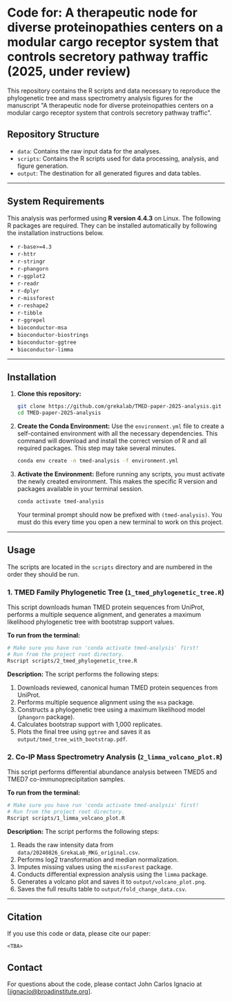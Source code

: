# Code for: A therapeutic node for diverse proteinopathies centers on a modular cargo receptor system that controls secretory pathway traffic (2025, under review)

This repository contains the R scripts and data necessary to reproduce the phylogenetic tree and mass spectrometry analysis figures for the manuscript "A therapeutic node for diverse proteinopathies centers on a modular cargo receptor system that controls secretory pathway traffic".

## Repository Structure

- `data`: Contains the raw input data for the analyses.
- `scripts`: Contains the R scripts used for data processing, analysis, and figure generation.
- `output`: The destination for all generated figures and data tables.

---

## System Requirements

This analysis was performed using **R version 4.4.3** on Linux. The following R packages are required. They can be installed automatically by following the installation instructions below.

- `r-base>=4.3`
- `r-httr`
- `r-stringr`
- `r-phangorn`
- `r-ggplot2`
- `r-readr`
- `r-dplyr`
- `r-missforest`
- `r-reshape2`
- `r-tibble`
- `r-ggrepel`
- `bioconductor-msa`
- `bioconductor-biostrings`
- `bioconductor-ggtree`
- `bioconductor-limma`

---

## Installation

1.  **Clone this repository:**
    ```bash
    git clone https://github.com/grekalab/TMED-paper-2025-analysis.git
    cd TMED-paper-2025-analysis
    ```

2.  **Create the Conda Environment:** Use the `environment.yml` file to create a self-contained environment with all the necessary dependencies. This command will download and install the correct version of R and all required packages. This step may take several minutes.
    ```bash
    conda env create -n tmed-analysis -f environment.yml
    ```

3.  **Activate the Environment:** Before running any scripts, you must activate the newly created environment. This makes the specific R version and packages available in your terminal session.
    ```bash
    conda activate tmed-analysis
    ```
    Your terminal prompt should now be prefixed with `(tmed-analysis)`. You must do this every time you open a new terminal to work on this project.

---

## Usage

The scripts are located in the `scripts` directory and are numbered in the order they should be run.

### 1. TMED Family Phylogenetic Tree (`1_tmed_phylogenetic_tree.R`)

This script downloads human TMED protein sequences from UniProt, performs a multiple sequence alignment, and generates a maximum likelihood phylogenetic tree with bootstrap support values.

**To run from the terminal:**

```bash
# Make sure you have run 'conda activate tmed-analysis' first!
# Run from the project root directory.
Rscript scripts/2_tmed_phylogenetic_tree.R
```

**Description:**
The script performs the following steps:
1.  Downloads reviewed, canonical human TMED protein sequences from UniProt.
2.  Performs multiple sequence alignment using the `msa` package.
3.  Constructs a phylogenetic tree using a maximum likelihood model (`phangorn` package).
4.  Calculates bootstrap support with 1,000 replicates.
5.  Plots the final tree using `ggtree` and saves it as `output/tmed_tree_with_bootstrap.pdf`.

### 2. Co-IP Mass Spectrometry Analysis (`2_limma_volcano_plot.R`)

This script performs differential abundance analysis between TMED5 and TMED7 co-immunoprecipitation samples.

**To run from the terminal:**

```bash
# Make sure you have run 'conda activate tmed-analysis' first!
# Run from the project root directory.
Rscript scripts/1_limma_volcano_plot.R
```
**Description:**
The script performs the following steps:
1.  Reads the raw intensity data from `data/20240826_GrekaLab_MKG_original.csv`.
2.  Performs log2 transformation and median normalization.
3.  Imputes missing values using the `missForest` package.
4.  Conducts differential expression analysis using the `limma` package.
5.  Generates a volcano plot and saves it to `output/volcano_plot.png`.
6.  Saves the full results table to `output/fold_change_data.csv`.

---

## Citation

If you use this code or data, please cite our paper:

```<TBA>```

## Contact

For questions about the code, please contact John Carlos Ignacio at [jignacio@broadinstitute.org].